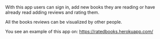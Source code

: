 With this app users can sign in, add new books they are reading or have already read adding reviews and rating them.

All the books reviews can be visualized by other people.

You see an example of this app on: https://ratedbooks.herokuapp.com/
